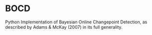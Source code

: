 # BOCD
Python Implementation of Bayesian Online Changepoint Detection, as described by Adams &amp; McKay (2007) in its full generality.
